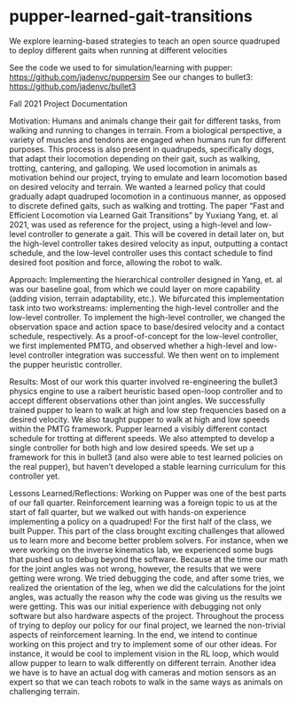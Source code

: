 # pupper-learned-gait-transitions
We explore learning-based strategies to teach an open source quadruped to deploy different gaits when running at different velocities

See the code we used to for simulation/learning with pupper: https://github.com/jadenvc/puppersim
See our changes to bullet3: https://github.com/jadenvc/bullet3

Fall 2021 Project Documentation

Motivation:
Humans and animals change their gait for different tasks, from walking and running to changes in terrain. From a biological perspective, a variety of muscles and tendons are engaged when humans run for different purposes. This process is also present in quadrupeds, specifically dogs, that adapt their locomotion depending on their gait, such as walking, trotting, cantering, and galloping. We used locomotion in animals as motivation behind our project, trying to emulate and learn locomotion based on desired velocity and terrain. We wanted a learned policy that could gradually adapt quadruped locomotion in a continuous manner, as opposed to discrete defined gaits, such as walking and trotting. The paper “Fast and Efficient Locomotion via Learned Gait Transitions” by Yuxiang Yang, et. al 2021, was used as reference for the project, using a high-level and low-level controller to generate a gait. This will be covered in detail later on, but the high-level controller takes desired velocity as input, outputting a contact schedule, and the low-level controller uses this contact schedule to find desired foot position and force, allowing the robot to walk.

Approach:
Implementing the hierarchical controller designed in Yang, et. al was our baseline goal, from which we could layer on more capability (adding vision, terrain adaptability, etc.). We bifurcated this implementation task into two workstreams: implementing the high-level controller and the low-level controller. To implement the high-level controller, we changed the observation space and action space to base/desired velocity and a contact schedule, respectively. As a proof-of-concept for the low-level controller, we first implemented PMTG, and observed whether a high-level and low-level controller integration was successful. We then went on to implement the pupper heuristic controller.

Results:
Most of our work this quarter involved re-engineering the bullet3 physics engine to use a raibert heuristic based open-loop controller and to accept different observations other than joint angles. We successfully trained pupper to learn to walk at high and low step frequencies based on a desired velocity. We also taught pupper to walk at high and low speeds within the PMTG framework. Pupper learned a visibly different contact schedule for trotting at different speeds. We also attempted to develop a single controller for both high and low desired speeds. We set up a framework for this in bullet3 (and also were able to test learned policies on the real pupper), but haven’t developed a stable learning curriculum for this controller yet. 


Lessons Learned/Reflections: Working on Pupper was one of the best parts of our fall quarter. Reinforcement learning was a foreign topic to us at the start of fall quarter, but we walked out with hands-on experience implementing a policy on a quadruped! For the first half of the class, we built Pupper. This part of the class brought exciting challenges that allowed us to learn more and become better problem solvers. For instance, when we were working on the inverse kinematics lab, we experienced some bugs that pushed us to debug beyond the software. Because at the time our math for the joint angles was not wrong, however, the results that we were getting were wrong. We tried debugging the code, and after some tries, we realized the orientation of the leg, when we did the calculations for the joint angles, was actually the reason why the code was giving us the results we were getting. This was our initial experience with debugging not only software but also hardware aspects of the project. Throughout the process of trying to deploy our policy for our final project, we learned the non-trivial aspects of reinforcement learning. In the end, we intend to continue working on this project and try to implement some of our other ideas. For instance, it would be cool to implement vision in the RL loop, which would allow pupper to learn to walk differently on different terrain. Another idea we have is to have an actual dog with cameras and motion sensors as an expert so that we can teach robots to walk in the same ways as animals on challenging terrain.
